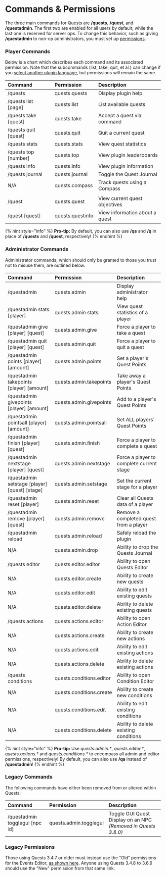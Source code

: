 # Commands & Permissions

The three main commands for Quests are **/quests**, **/quest**, and **/questadmin**. The first two are enabled for all users by default, while the last one is reserved for server ops. To change this behavior, such as giving **/questadmin** to non-op administrators, you must set up [permissions](https://bukkit.gamepedia.com/Understanding_Permissions).

### Player Commands

Below is a chart which describes each command and its associated permission. Note that the subcommands \(list, take, quit, et al.\) can change if you [select another plugin language](https://github.com/PikaMug/Quests/wiki/Translations), but permissions will remain the same.

| Command | Permission | Description |
| :--- | :--- | :--- |
| /quests | quests.quests | Display plugin help |
| /quests list \[page\] | quests.list | List available quests |
| /quests take \[quest\] | quests.take | Accept a quest via command |
| /quests quit \[quest\] | quests.quit | Quit a current quest |
| /quests stats | quests.stats | View quest statistics |
| /quests top \[number\] | quests.top | View plugin leaderboards |
| /quests info | quests.info | View plugin information |
| /quests journal | quests.journal | Toggle the Quest Journal |
| N/A | quests.compass | Track quests using a Compass |
|  |  |  |
| /quest | quests.quest | View current quest objectives |
| /quest \[quest\] | quests.questinfo | View information about a quest |

{% hint style="info" %}
**Pro-tip:** By default, you can also use **/qs** and **/q** in place of **/quests** and **/quest**, respectively!
{% endhint %}

### Administrator Commands

Administrator commands, which should only be granted to those you trust not to misuse them, are outlined below.

| Command | Permission | Description |
| :--- | :--- | :--- |
| /questadmin | quests.admin | Display administrator help |
| /questadmin stats \[player\] | quests.admin.stats | View quest statistics of a player |
| /questadmin give \[player\] \[quest\] | quests.admin.give | Force a player to take a quest |
| /questadmin quit \[player\] \[quest\] | quests.admin.quit | Force a player to quit a quest |
| /questadmin points \[player\] \[amount\] | quests.admin.points | Set a player's Quest Points |
| /questadmin takepoints \[player\] \[amount\] | quests.admin.takepoints | Take away a player's Quest Points |
| /questadmin givepoints \[player\] \[amount\] | quests.admin.givepoints | Add to a player's Quest Points |
| /questadmin pointsall \[player\] \[amount\] | quests.admin.pointsall | Set ALL players' Quest Points |
| /questadmin finish \[player\] \[quest\] | quests.admin.finish | Force a player to complete a quest |
| /questadmin nextstage \[player\] \[quest\] | quests.admin.nextstage | Force a player to complete current stage |
| /questadmin setstage \[player\] \[quest\] \[stage\] | quests.admin.setstage | Set the current stage for a player |
| /questadmin reset \[player\] | quests.admin.reset | Clear all Quests data of a player |
| /questadmin remove \[player\] \[quest\] | quests.admin.remove | Remove a completed quest from a player |
| /questadmin reload | quests.admin.reload | Safely reload the plugin |
| N/A | quests.admin.drop | Ability to drop the Quests Journal |
| /quests editor | quests.editor.editor | Ability to open Quests Editor |
| N/A | quests.editor.create | Ability to create new quests |
| N/A | quests.editor.edit | Ability to edit existing quests |
| N/A | quests.editor.delete | Ability to delete existing quests |
| /quests actions | quests.actions.editor | Ability to open Action Editor |
| N/A | quests.actions.create | Ability to create new actions |
| N/A | quests.actions.edit | Ability to edit existing actions |
| N/A | quests.actions.delete | Ability to delete existing actions |
| /quests conditions | quests.conditions.editor | Ability to open Condition Editor |
| N/A | quests.conditions.create | Ability to create new conditions |
| N/A | quests.conditions.edit | Ability to edit existing conditions |
| N/A | quests.conditions.delete | Ability to delete existing conditions |

{% hint style="info" %}
**Pro-tip:** Use _quests.admin.\*_, _quests.editor.\*_, _quests.actions.\*_ and _quests.conditions.\*_ to encompass all admin and editor permissions, respectively! By default, you can also use **/qa** instead of **/questadmin**!
{% endhint %}

### Legacy Commands

The following commands have either been removed from or altered within Quests:

| Command | Permission | Description |
| :--- | :--- | :--- |
| /questadmin togglegui \[npc id\] | quests.admin.togglegui | Toggle GUI Quest Display on an NPC _\(Removed in Quests 3.8.0\)_ |

### Legacy Permissions

Those using Quests 3.4.7 or older must instead use the "Old" permissions for the Events Editor, [as shown here](https://pastebin.com/tcYBebK5). Anyone using Quests 3.4.8 to 3.6.9 should use the "New" permission from that same link.



